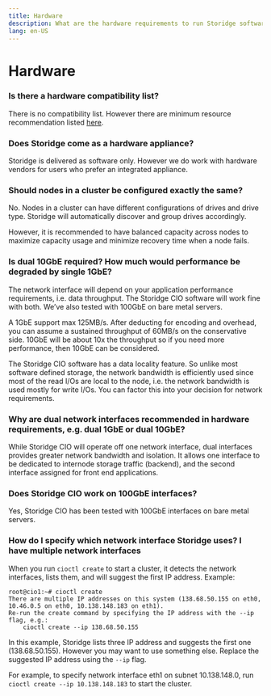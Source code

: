 ```yaml
---
title: Hardware
description: What are the hardware requirements to run Storidge software?
lang: en-US
---
```


# Hardware

### Is there a hardware compatibility list?

There is no compatibility list. However there are minimum resource recommendation listed [here](https://docs.storidge.com/prerequisites/hardware.html).

### Does Storidge come as a hardware appliance?

Storidge is delivered as software only. However we do work with hardware vendors for users who prefer an integrated appliance.

### Should nodes in a cluster be configured exactly the same?

No. Nodes in a cluster can have different configurations of drives and drive type. Storidge will automatically discover and group drives accordingly.

However, it is recommended to have balanced capacity across nodes to maximize capacity usage and minimize recovery time when a node fails.

### Is dual 10GbE required? How much would performance be degraded by single 1GbE?

The network interface will depend on your application performance requirements, i.e. data throughput. The Storidge CIO software will work fine with both. We’ve also tested with 100GbE on bare metal servers.

A 1GbE support max 125MB/s. After deducting for encoding and overhead, you can assume a sustained throughput of  60MB/s on the conservative side. 10GbE will be about 10x the throughput so if you need more performance, then 10GbE can be considered.

The Storidge CIO software has a data locality feature. So unlike most software defined storage, the network bandwidth is efficiently used since most of the read I/Os are local to the node, i.e. the network bandwidth is used mostly for write I/Os. You can factor this into your decision for network requirements.

### Why are dual network interfaces recommended in hardware requirements, e.g. dual 1GbE or dual 10GbE?

While Storidge CIO will operate off one network interface, dual interfaces provides greater network bandwidth and isolation. It allows one interface to be dedicated to internode storage traffic (backend), and the second interface assigned for front end applications.

### Does Storidge CIO work on 100GbE interfaces?

Yes, Storidge CIO has been tested with 100GbE interfaces on bare metal servers.

### How do I specify which network interface Storidge uses? I have multiple network interfaces 

When you run `cioctl create` to start a cluster, it detects the network interfaces, lists them, and will suggest the first IP address. Example:

```
root@cio1:~# cioctl create
There are multiple IP addresses on this system (138.68.50.155 on eth0, 10.46.0.5 on eth0, 10.138.148.183 on eth1).
Re-run the create command by specifying the IP address with the --ip flag, e.g.:
    cioctl create --ip 138.68.50.155
```

In this example, Storidge lists three IP address and suggests the first one (138.68.50.155). However you may want to use something else. Replace the suggested IP address using the `--ip` flag.

For example, to specify network interface eth1 on subnet 10.138.148.0, run `cioctl create --ip 10.138.148.183` to start the cluster.
